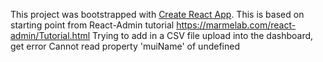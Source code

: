 This project was bootstrapped with [Create React App](https://github.com/facebook/create-react-app).
This is based on starting point from React-Admin tutorial https://marmelab.com/react-admin/Tutorial.html
Trying to add in a CSV file upload into the dashboard, get error Cannot read property 'muiName' of undefined
